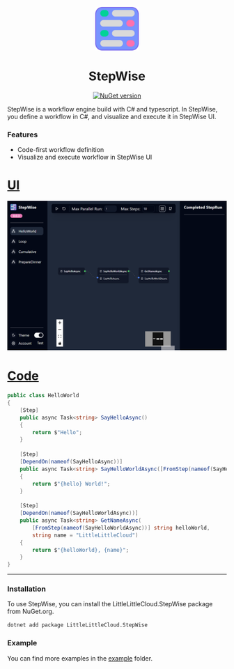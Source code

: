 <a name="readme-top"></a>


<div align="center">

<img src="../asset/stepwise-logo.svg" alt="StepWise Logo" width="100">

# StepWise

[![NuGet version](https://badge.fury.io/nu/LittleLittleCloud.StepWise.svg)](https://badge.fury.io/nu/LittleLittleCloud.StepWise)

</div>

StepWise is a workflow engine build with C# and typescript. In StepWise, you define a workflow in C#, and visualize and execute it in StepWise UI.

### Features
- Code-first workflow definition
- Visualize and execute workflow in StepWise UI


# [UI](#tab/ui)
![StepWise UI](./image/index_hello_world_screenshot.png)
# [Code](#tab/code)
```csharp
public class HelloWorld
{
    [Step]
    public async Task<string> SayHelloAsync()
    {
        return $"Hello";
    }

    [Step]
    [DependOn(nameof(SayHelloAsync))]
    public async Task<string> SayHelloWorldAsync([FromStep(nameof(SayHelloAsync))] string hello)
    {
        return $"{hello} World!";
    }

    [Step]
    [DependOn(nameof(SayHelloWorldAsync))]
    public async Task<string> GetNameAsync(
        [FromStep(nameof(SayHelloWorldAsync))] string helloWorld,
        string name = "LittleLittleCloud")
    {
        return $"{helloWorld}, {name}";
    }
}
```
---

### Installation
To use StepWise, you can install the LittleLittleCloud.StepWise package from NuGet.org.

```bash
dotnet add package LittleLittleCloud.StepWise
```

### Example
You can find more examples in the [example](https://github.com/LittleLittleCloud/StepWise/tree/main/example) folder.